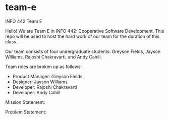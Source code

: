 # team-e
INFO 442 Team E

Hello! We are Team E in INFO 442: Cooperative Software Development. This repo will be used to host the hard work of our team for the duration of this class.

Our team consists of four undergraduate students: Greyson Fields, Jayson Williams, Rajoshi Chakravarti, and Andy Cahill.

Team roles are broken up as follows:
- Product Manager: Greyson Fields
- Designer: Jayson Williams
- Developer: Rajoshi Chakravarti
- Developer: Andy Cahill

Mission Statement:

Problem Statement:

